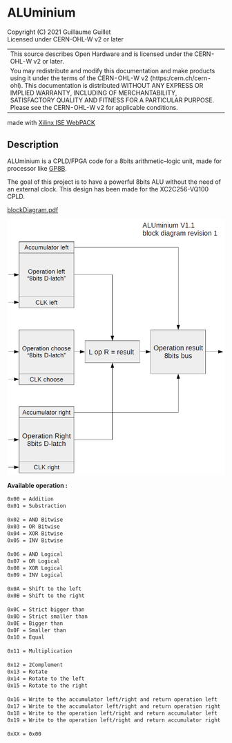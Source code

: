 # ALUminium

Copyright (C) 2021 Guillaume Guillet\
Licensed under CERN-OHL-W v2 or later

<table border="0px">
<tr>
<td>
This source describes Open Hardware and is licensed under the CERN-OHL-W v2 or later.
</td>
</tr>
<tr>
<td>
You may redistribute and modify this documentation and make products
using it under the terms of the CERN-OHL-W v2 (https:/cern.ch/cern-ohl).
This documentation is distributed WITHOUT ANY EXPRESS OR IMPLIED
WARRANTY, INCLUDING OF MERCHANTABILITY, SATISFACTORY QUALITY
AND FITNESS FOR A PARTICULAR PURPOSE. Please see the CERN-OHL-W v2
for applicable conditions.
</td>
</tr>
</table>

made with [Xilinx ISE WebPACK](https://www.xilinx.com/products/design-tools/ise-design-suite/ise-webpack.html)

## Description
ALUminium is a CPLD/FPGA code for a 8bits arithmetic–logic unit, made for processor like [GP8B](https://github.com/JonathSpirit/GP8B).

The goal of this project is to have a powerful 8bits ALU without the need of an external clock.
This design has been made for the XC2C256-VQ100 CPLD.

[blockDiagram.pdf](documents/blockDiagram.pdf)

<img src="images/blockDiagram.png" alt="block diagram image" width="600"/>

**Available operation :**
```
0x00 = Addition
0x01 = Substraction

0x02 = AND Bitwise
0x03 = OR Bitwise
0x04 = XOR Bitwise
0x05 = INV Bitwise

0x06 = AND Logical
0x07 = OR Logical
0x08 = XOR Logical
0x09 = INV Logical

0x0A = Shift to the left
0x0B = Shift to the right

0x0C = Strict bigger than
0x0D = Strict smaller than
0x0E = Bigger than
0x0F = Smaller than
0x10 = Equal

0x11 = Multiplication

0x12 = 2Complement
0x13 = Rotate
0x14 = Rotate to the left
0x15 = Rotate to the right

0x16 = Write to the accumulator left/right and return operation left
0x17 = Write to the accumulator left/right and return operation right
0x18 = Write to the operation left/right and return accumulator left
0x19 = Write to the operation left/right and return accumulator right

0xXX = 0x00
```
